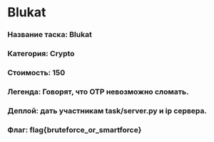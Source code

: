 # Blukat


### Название таска: Blukat

### Категория: Crypto

### Стоимость: 150

### Легенда: Говорят, что OTP невозможно сломать.

### Деплой: дать участникам task/server.py и ip сервера.

### Флаг: flag{bruteforce_or_smartforce}